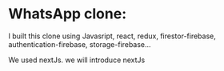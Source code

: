 # WhatsApp clone:

I built this clone using Javasript, react, redux, firestor-firebase, authentication-firebase, storage-firebase...

We used nextJs. we will introduce nextJs